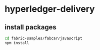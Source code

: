 # hyperledger-delivery

## install packages

``` bash
cd fabric-samples/fabcar/javascript
npm install
```

